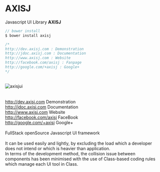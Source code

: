 AXISJ
=====

Javascript UI Library <b>AXISJ</b>
<br/>

```js
// bower install
$ bower install axisj

/*
http://dev.axisj.com : Demonstration
http://jdoc.axisj.com : Documentation
http://www.axisj.com : Website
http://facebook.com/axisj : Fanpage
http://google.com/+axisj : Google+
*/
```
<br/>
<img src="http://www.axisj.com/html/img/axisjui.png" alt="axisjui" />
<br/>
<br/>
<br/>
<a href="http://dev.axisj.com" target="_blank">http://dev.axisj.com</a> Demonstration<br/>
<a href="http://jdoc.axisj.com" target="_blank">http://jdoc.axisj.com</a> Documentation<br/>
<a href="http://www.axisj.com" target="_blank">http://www.axisj.com</a> Website<br/>
<a href="http://facebook.com/axisj" target="_blank">http://facebook.com/axisj</a> FaceBook<br/>
<a href="http://google.com/+axisj" target="_blank">http://google.com/+axisj</a> Google+<br/>
<br/>
FullStack openSource Javascript UI framework<br/>
<br/>
It can be used easily and lightly, by excluding the load which a developer does not intend or which is heavier than application.<br/>
In terms of the development method, the collision issue between components has been minimised with the use of Class-based coding rules which manage each UI tool in Class.<br/>
